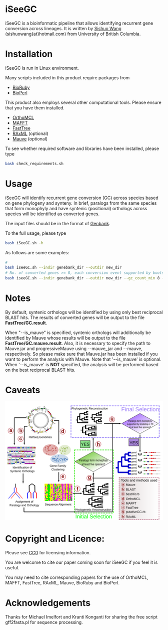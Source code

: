 # iSeeGC

iSeeGC is a bioinformatic pipeline that allows identifying recurrent gene conversion across lineages. It is written by [Sishuo Wang](http://www.researcherid.com/rid/F-8081-2015) (sishuowang{at}hotmail.com) from University of British Columbia.

# Installation
iSeeGC is run in Linux environment.

Many scripts included in this product require packages from
* [BioRuby](http://bioruby.org)
* [BioPerl](http://bioperl.org)

This product also employs several other computational tools. Please ensure that you have them installed.
* [OrthoMCL](http://orthomcl.org/orthomcl/) 
* [MAFFT](http://mafft.cbrc.jp/alignment/software/)
* [FastTree](http://darlinglab.org/blog/2015/03/23/not-so-fast-fasttree.html)
* [RAxML](https://sco.h-its.org/exelixis/software.html) (optional)
* [Mauve](http://darlinglab.org/mauve/mauve.html) (optional)


To see whether required software and libraries have been installed, please type 
```bash
bash check_requirements.sh
```

# Usage
iSeeGC will identify recurrent gene conversion (GC) across species based on gene phylogeny and synteny. In brief, paralogs from the same species that form monophyly and have syntenic (positional) orthologs across species will be identified as converted genes.

The input files should be in the format of [Genbank](https://www.ncbi.nlm.nih.gov/genbank/).

To the full usage, please type 
```bash
bash iSeeGC.sh -h
```

As follows are some examples:
```bash
#
bash iseeGC.sh --indir genebank_dir --outdir new_dir
# No. of converted genes >= 8, each conversion event supported by bootstrap >= 0.9
bash iseeGC.sh --indir genebank_dir --outdir new_dir --gc_count_min 8 --bootstrap 0.9
```

# Notes
By default, syntenic orthologs will be identified by using only best reciprocal BLAST hits. The results of converted genes will be output to the file **FastTree/GC.result**.

When "--is_mauve" is specified, syntenic orthologs will additionally be identified by Mauve whose results will be output to the file **FastTree/GC.mauve.result**. Also, it is necessary to specify the path to Mauve.jar and progressiveMauve using --mauve_jar and --mauve, respectively. So please make sure that Mauve.jar has been installed if you want to perform the analysis with Mauve. Note that '--is_mauve' is optional. When '--is_mauve' is **NOT** specified, the analysis will be performed based on the best reciprocal BLAST hits.

# Caveats
![alt text](images/Flowchart.svg)

# Copyright and Licence:
Please see [CC0](https://creativecommons.org/share-your-work/public-domain/cc0/) for licensing information.

You are welcome to cite our paper coming soon for iSeeGC if you feel it is useful.

You may need to cite corresponding papers for the use of OrthoMCL, MAFFT, FastTree, RAxML, Mauve, BioRuby and BioPerl.

# Acknowledgements
Thanks for Michael Imelfort and Kranti Konganti for sharing the free script gff2fasta.pl for sequence processing.


